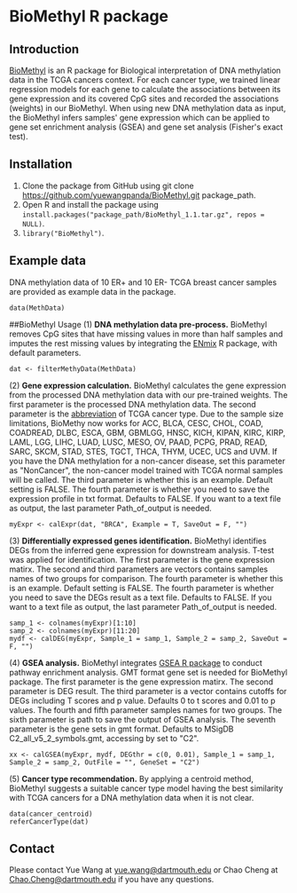 # BioMethyl R package

## Introduction
[BioMethyl](https://academic.oup.com/bioinformatics/advance-article/doi/10.1093/bioinformatics/btz137/5364266) is an R package for Biological interpretation of DNA methylation data in the TCGA cancers context. 
For each cancer type, we trained linear regression models for each gene to calculate the associations between its gene expression and its covered CpG sites and recorded the associations (weights) in our BioMethyl.
When using new DNA methylation data as input, the BioMethyl infers samples' gene expression which can be applied to gene set enrichment analysis (GSEA) and gene set analysis (Fisher's exact test).
 

## Installation
1. Clone the package from GitHub using git clone https://github.com/yuewangpanda/BioMethyl.git package_path.<br/>
2. Open R and install the package using ```install.packages("package_path/BioMethyl_1.1.tar.gz", repos = NULL)```.<br/>
3. ```library("BioMethyl")```.<br/>

## Example data
DNA methylation data of 10 ER+ and 10 ER- TCGA breast cancer samples are provided as example data in the package. 
```{r}
data(MethData)
```
##BioMethyl Usage
(1) **DNA methylation data pre-process.**
BioMethyl removes CpG sites that have missing values in more than half samples and imputes the rest missing values by integrating the [ENmix](https://bioconductor.org/packages/release/bioc/html/ENmix.html) R package, with default parameters.
```{r}
dat <- filterMethyData(MethData)
```
(2) **Gene expression calculation.**
BioMethyl calculates the gene expression from the processed DNA methylation data with our pre-trained weights.
The first parameter is the processed DNA methylation data.
The second parameter is the [abbreviation](https://gdc.cancer.gov/resources-tcga-users/tcga-code-tables/tcga-study-abbreviations) of TCGA cancer type. Due to the sample size limitations, BioMethy now works for ACC, BLCA, CESC, CHOL, COAD, COADREAD, DLBC, ESCA, GBM, GBMLGG, HNSC, KICH, KIPAN, KIRC, KIRP, LAML, LGG, LIHC, LUAD, LUSC, MESO, OV, PAAD, PCPG, PRAD, READ, SARC, SKCM, STAD, STES, TGCT, THCA, THYM, UCEC, UCS and UVM. If you have the DNA methylation for a non-cancer disease, set this parameter as "NonCancer", the non-cancer model trained with TCGA normal samples will be called.
The third parameter is whether this is an example. Default setting is FALSE.
The fourth parameter is whether you need to save the expression profile in txt format. Defaults to FALSE. 
If you want to a text file as output, the last parameter Path_of_output is needed.
```{r}
myExpr <- calExpr(dat, "BRCA", Example = T, SaveOut = F, "")
```
(3) **Differentially expressed genes identification.** 
BioMethyl identifies DEGs from the inferred gene expression for downstream analysis. T-test was applied for identification.
The first parameter is the gene expression matirx.
The second and third parameters are vectors contains samples names of two groups for comparison.
The fourth parameter is whether this is an example. Default setting is FALSE.
The fourth parameter is whether you need to save the DEGs result as a text file. Defaults to FALSE. 
If you want to a text file as output, the last parameter Path_of_output is needed.
```{r}
samp_1 <- colnames(myExpr)[1:10]
samp_2 <- colnames(myExpr)[11:20]
mydf <- calDEG(myExpr, Sample_1 = samp_1, Sample_2 = samp_2, SaveOut = F, "")
```
(4) **GSEA analysis.** 
BioMethyl integrates [GSEA R package](http://software.broadinstitute.org/gsea/downloads.jsp) to conduct pathway enrichment analysis. 
GMT format gene set is needed for BioMethyl package.
The first parameter is the gene expression matirx.
The second parameter is DEG result.
The third parameter is a vector contains cutoffs for DEGs including T scores and p value. Defaults 0 to t scores and 0.01 to p values.
The fourth and fifth parameter samples names for two groups.
The sixth parameter is path to save the output of GSEA analysis.
The seventh parameter is the gene sets in gmt format. Defaults to MSigDB C2_all_v5_2_symbols.gmt, accessing by set to "C2".
```{r}
xx <- calGSEA(myExpr, mydf, DEGthr = c(0, 0.01), Sample_1 = samp_1, Sample_2 = samp_2, OutFile = "", GeneSet = "C2")
```
(5) **Cancer type recommendation.** 
By applying a centroid method, BioMethyl suggests a suitable cancer type model having the best similarity with TCGA cancers for a DNA methylation data when it is not clear. 
```{r}
data(cancer_centroid)
referCancerType(dat)
```
## Contact
Please contact Yue Wang at yue.wang@dartmouth.edu or Chao Cheng at Chao.Cheng@dartmouth.edu if you have any questions.
